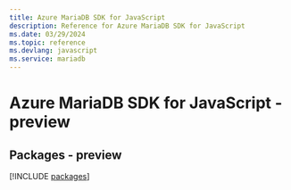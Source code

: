 ```yaml
---
title: Azure MariaDB SDK for JavaScript
description: Reference for Azure MariaDB SDK for JavaScript
ms.date: 03/29/2024
ms.topic: reference
ms.devlang: javascript
ms.service: mariadb
---
```

# Azure MariaDB SDK for JavaScript - preview
## Packages - preview
[!INCLUDE [packages](mariadb-index.md)]